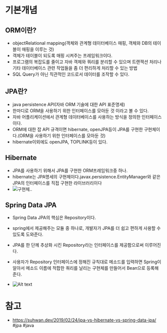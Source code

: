 # 기본개념
## ORM이란?
- objectRelational mapping(객체와 관계형 데이터베이스 매핑, 객체와 DB의 테이블이 매핑을 이루는 것)
- 객체가 테이블이 되도록 매핑 시켜주는 프레임워크이다.
- 프로그램의 복잡도를 줄이고 자바 객체와 쿼리를 분리할 수 있으며 트랜잭션 처리나 기타 데이터베이스 관련 작업들을 좀 더 편리하게 처리할 수 있는 방법
- SQL Query가 아닌 직관적인 코드로서 데이터를 조작할 수 있다.

## JPA란?
- java persistence API(자바 ORM 기술에 대한 API 표준명세)
- 한마디로 ORM을 사용하기 위한 인터페이스를 모아둔 것 이라고 볼 수 있다.
- 자바 어플리케이션에서 관계형 데이터베이스를 사용하는 방식을 정의한 인터페이스이다.
- ORM에 대한 잡 API 규격이면 hibernate, openJPA등이 JPA를 구현한 구현체이다.(ORM을 사용하기 위한 인터페이스를 모아둔 것)
- hibernate이외에도 openJPA, TOPLINK등이 있다.

## Hibernate
- JPA를 사용하기 위해서 JPA를 구현한 ORM프레임워크중 하나.
- hibernate는 JPA명세의 구현체이다.javax.persistence.EntityManager와 같은 JPA의 인터페이스를 직접 구현한 라이브러리이다
- ![구현체..](https://img1.daumcdn.net/thumb/R1280x0/?scode=mtistory2&fname=https%3A%2F%2Fblog.kakaocdn.net%2Fdn%2FbUHeS3%2FbtqCaRN7gVh%2F0ZQRYe0CF6tQeD3d9d8ITk%2Fimg.png)

## Spring Data JPA
- Spring Data JPA의 핵심은 Repository이다.
- spring에서 제공해주는 모듈 중 하나로, 개발자가 JPA를 더 쉽고 편하게 사용할 수 있도록 도와준다.
- JPA를 한 단께 추상화 시킨 Repository라는 인터페이스를 제공함으로써 이루어진다.
- 사용자가 Repository 인터페이스에 정해진 규칙대로 메소드를 입력하면 Spring이 알아서 메소드 이름에 적합한 쿼리를 날리는 구현체를 만들어서 Bean으로 등록해준다.
  
- ![Alt text](https://suhwan.dev/images/jpa_hibernate_repository/overall_design.png)
# 참고
- https://suhwan.dev/2019/02/24/jpa-vs-hibernate-vs-spring-data-jpa/
#jpa #java